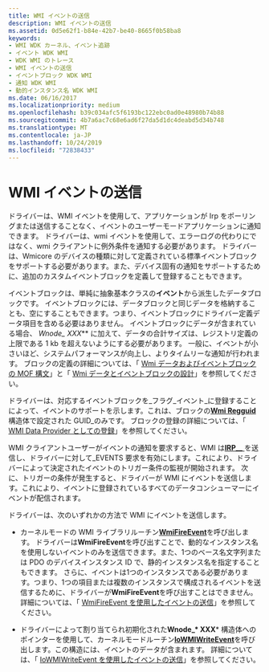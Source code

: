 ```yaml
---
title: WMI イベントの送信
description: WMI イベントの送信
ms.assetid: 0d5e62f1-b84e-42b7-be40-8665f0b58ba8
keywords:
- WMI WDK カーネル、イベント追跡
- イベント WDK WMI
- WDK WMI のトレース
- WMI イベントの送信
- イベントブロック WDK WMI
- 通知 WDK WMI
- 動的インスタンス名 WDK WMI
ms.date: 06/16/2017
ms.localizationpriority: medium
ms.openlocfilehash: b39c034afc5f6193bc122ebc0ad0e48980b74b88
ms.sourcegitcommit: 4b7a6ac7c68e6ad6f27da5d1dc4deabd5d34b748
ms.translationtype: MT
ms.contentlocale: ja-JP
ms.lasthandoff: 10/24/2019
ms.locfileid: "72838433"
---
```

# <a name="sending-wmi-events"></a>WMI イベントの送信





ドライバーは、WMI イベントを使用して、アプリケーションが Irp をポーリングまたは送信することなく、イベントのユーザーモードアプリケーションに通知できます。 ドライバーは、wmi イベントを使用して、エラーログの代わりにではなく、wmi クライアントに例外条件を通知する必要があります。 ドライバーは、Wmicore のデバイスの種類に対して定義されている標準イベントブロックをサポートする必要があります。また、デバイス固有の通知をサポートするために、追加のカスタムイベントブロックを定義して登録することもできます。

イベントブロックは、単純に抽象基本クラスの**イベント**から派生したデータブロックです。 イベントブロックには、データブロックと同じデータを格納することも、空にすることもできます。つまり、イベントブロックにドライバー定義データ項目を含める必要はありません。 イベントブロックにデータが含まれている場合、 **Wnode\_* XXX*** に加えて、データの合計サイズは、レジストリ定義の上限である 1 kb を超えないようにする必要があります。 一般に、イベントが小さいほど、システムパフォーマンスが向上し、よりタイムリーな通知が行われます。 ブロックの定義の詳細については、「 [Wmi データおよびイベントブロックの MOF 構文](mof-syntax-for-wmi-data-and-event-blocks.md)」と「 [Wmi データとイベントブロックの設計](designing-wmi-data-and-event-blocks.md)」を参照してください。

ドライバーは、対応するイベントブロックを\_フラグ\_イベント\_に登録することによって、イベントのサポートを示します。これは、ブロックの[**Wmi Regguid**](https://docs.microsoft.com/windows-hardware/drivers/ddi/wmistr/ns-wmistr-wmiregguidw)構造体で設定された GUID\_のみです。 ブロックの登録の詳細については、「 [WMI Data Provider としての登録](registering-as-a-wmi-data-provider.md)」を参照してください。

WMI クライアントユーザーがイベントの通知を要求すると、WMI は[**IRP\_\_** ](https://docs.microsoft.com/windows-hardware/drivers/kernel/irp-mn-enable-events)を送信し、ドライバーに対して\_EVENTS 要求を有効にします。これにより、ドライバーによって決定されたイベントのトリガー条件の監視が開始されます。 次に、トリガーの条件が発生すると、ドライバーが WMI にイベントを送信します。これにより、イベントに登録されているすべてのデータコンシューマーにイベントが配信されます。

ドライバーは、次のいずれかの方法で WMI にイベントを送信します。

- カーネルモードの WMI ライブラリルーチン[**WmiFireEvent**](https://docs.microsoft.com/windows-hardware/drivers/ddi/wmilib/nf-wmilib-wmifireevent)を呼び出します。 ドライバーは**WmiFireEvent**を呼び出すことで、動的なインスタンス名を使用しないイベントのみを送信できます。また、1つのベース名文字列または PDO のデバイスインスタンス ID で、静的インスタンス名を指定することもできます。 さらに、イベントは1つのインスタンスである必要があります。つまり、1つの項目または複数のインスタンスで構成されるイベントを送信するために、ドライバーが**WmiFireEvent**を呼び出すことはできません。 詳細については、「 [WmiFireEvent を使用したイベントの送信](sending-an-event-with-wmifireevent.md)」を参照してください。

- ドライバーによって割り当てられ初期化された**Wnode\_* XXX*** 構造体へのポインターを使用して、カーネルモードルーチン[**IoWMIWriteEvent**](https://docs.microsoft.com/windows-hardware/drivers/ddi/wdm/nf-wdm-iowmiwriteevent)を呼び出します。この構造には、イベントのデータが含まれます。 詳細については、「 [IoWMIWriteEvent を使用したイベントの送信](sending-an-event-with-iowmiwriteevent.md)」を参照してください。

 

 





